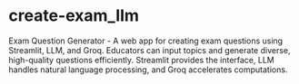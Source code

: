 # create-exam_llm
Exam Question Generator - A web app for creating exam questions using Streamlit, LLM, and Groq. Educators can input topics and generate diverse, high-quality questions efficiently. Streamlit provides the interface, LLM handles natural language processing, and Groq accelerates computations.
